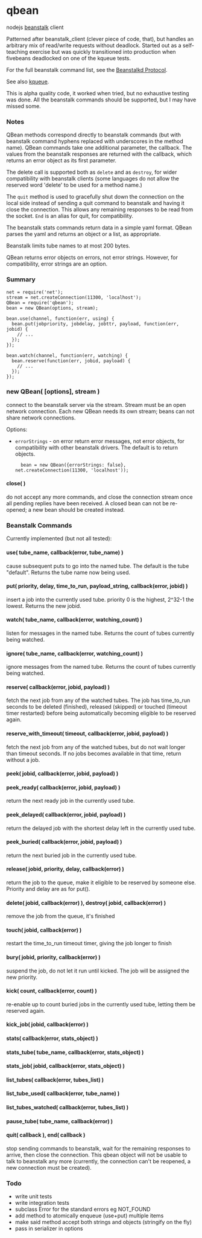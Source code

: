 qbean
=====

nodejs [beanstalk](https://github.com/kr/beanstalkd) client

Patterned after beanstalk_client (clever piece of code, that), but handles an
arbitrary mix of read/write requests without deadlock.  Started out as a
self-teaching exercise but was quickly transitioned into production when
fivebeans deadlocked on one of the kqueue tests.

For the full beanstalk command list, see the
[Beanstalkd Protocol](https://github.com/kr/beanstalkd/blob/master/doc/protocol.md).

See also [kqueue](https://github.com/Kinvey/kqueue).

This is alpha quality code, it worked when tried, but no exhaustive testing
was done.  All the beanstalk commands should be supported, but I may have
missed some.

### Notes

QBean methods correspond directly to beanstalk commands (but with beanstalk
command hyphens replaced with underscores in the method name).  QBean commands
take one additional parameter, the callback.  The values from the beanstalk
responses are returned with the callback, which returns an error object as its
first parameter.

The delete call is supported both as `delete` and as `destroy`, for wider
compatibility with beanstalk clients (some languages do not allow the reserved
word 'delete' to be used for a method name.)

The `quit` method is used to gracefully shut down the connection on the local
side instead of sending a quit command to beanstalk and having it close the
connection.  This allows any remaining responses to be read from the socket.
`End` is an alias for quit, for compatibility.

The beanstalk stats commands return data in a simple yaml format.  QBean
parses the yaml and returns an object or a list, as appropriate.

Beanstalk limits tube names to at most 200 bytes.

QBean returns error objects on errors, not error strings.  However, for
compatibility, error strings are an option.

### Summary

    net = require('net');
    stream = net.createConnection(11300, 'localhost');
    QBean = require('qbean');
    bean = new QBean(options, stream);
    
    bean.use(channel, function(err, using) {
      bean.put(jobpriority, jobdelay, jobttr, payload, function(err, jobid) {
        // ...
      });
    });

    bean.watch(channel, function(err, watching) {
      bean.reserve(function(err, jobid, payload) {
        // ...
      });
    });

### new QBean( [options], stream )

connect to the beanstalk server via the stream.  Stream must be an open
network connection.  Each new QBean needs its own stream; beans can not
share network connections.

Options:

- `errorStrings` - on error return error messages, not error objects, for
  compatibility with other beanstalk drivers.  The default is to return objects.

        bean = new QBean({errorStrings: false}, net.createConnection(11300, 'localhost'));

#### close( )

do not accept any more commands, and close the connection stream once all
pending replies have been received.  A closed bean can not be re-opened; a new
bean should be created instead.

### Beanstalk Commands

Currently implemented (but not all tested):

#### use( tube_name, callback(error, tube_name) )

cause subsequent puts to go into the named tube.  The default is the tube
"default".  Returns the tube name now being used.

#### put( priority, delay, time_to_run, payload_string, callback(error, jobid) )

insert a job into the currently used tube.  priority 0 is the highest, 2^32-1
the lowest.  Returns the new jobid.

#### watch( tube_name, callback(error, watching_count) )

listen for messages in the named tube.  Returns the count of tubes currently
being watched.

#### ignore( tube_name, callback(error, watching_count) )

ignore messages from the named tube.  Returns the count of tubes currently
being watched.

#### reserve( callback(error, jobid, payload) )

fetch the next job from any of the watched tubes.  The job has time_to_run
seconds to be deleted (finished), released (skipped) or touched (timeout timer
restarted) before being automatically becoming eligible to be reserved again.

#### reserve_with_timeout( timeout, callback(error, jobid, payload) )

fetch the next job from any of the watched tubes, but do not wait longer than
timeout seconds.  If no jobs becomes available in that time, return without a
job.

#### peek( jobid, callback(error, jobid, payload) )

#### peek_ready( callback(error, jobid, payload) )

return the next ready job in the currently used tube.

#### peek_delayed( callback(error, jobid, payload) )

return the delayed job with the shortest delay left in the currently used
tube.

#### peek_buried( callback(error, jobid, payload) )

return the next buried job in the currently used tube.

#### release( jobid, priority, delay, callback(error) )

return the job to the queue, make it eligible to be reserved by someone else.
Priority and delay are as for put().

#### delete( jobid, callback(error) ), destroy( jobid, callback(error) )

remove the job from the queue, it's finished

#### touch( jobid, callback(error) )

restart the time_to_run timeout timer, giving the job longer to finish

#### bury( jobid, priority, callback(error) )

suspend the job, do not let it run until kicked.  The job will be assigned the
new priority.

#### kick( count, callback(error, count) )

re-enable up to count buried jobs in the currently used tube, letting them be
reserved again.

#### kick_job( jobid, callback(error) )

#### stats( callback(error, stats_object) )

#### stats_tube( tube_name, callback(error, stats_object) )

#### stats_job( jobid, callback(error, stats_object) )

#### list_tubes( callback(error, tubes_list) )

#### list_tube_used( callback(error, tube_name) )

#### list_tubes_watched( callback(error, tubes_list) )

#### pause_tube( tube_name, callback(error) )

#### quit( callback ), end( callback )

stop sending commands to beanstalk, wait for the remaining responses to
arrive, then close the connection.  This qbean object will not be usable to
talk to beanstalk any more (currently, the connection can't be reopened, a new
connection must be created).

### Todo

- write unit tests
- write integration tests
- subclass Error for the standard errors eg NOT_FOUND
- add method to atomically enqueue (use+put) multiple items
- make said method accept both strings and objects (stringify on the fly)
- pass in serializer in options

